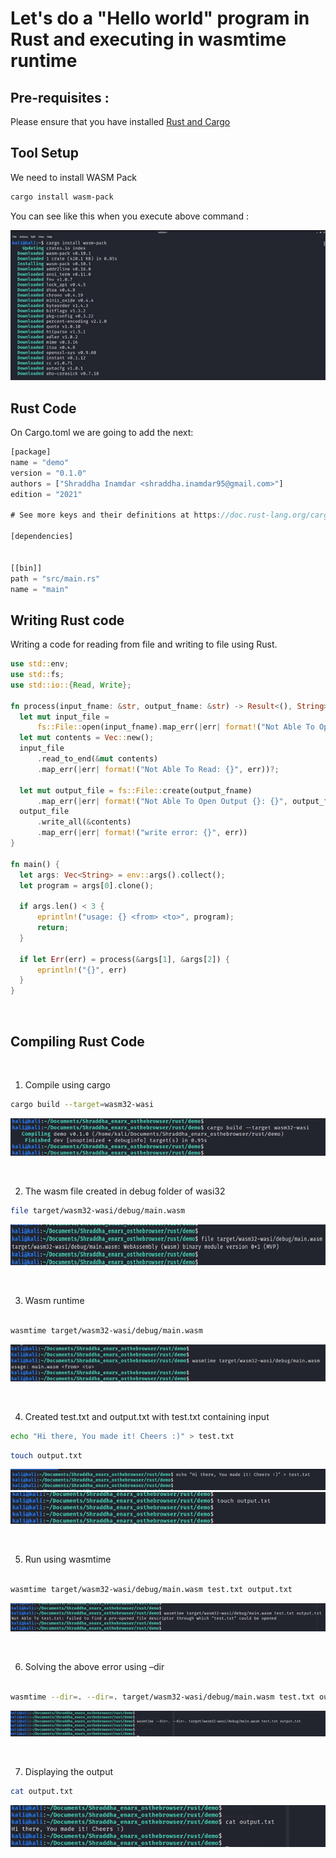 <h1> Let's do a "Hello world" program in Rust and executing in wasmtime runtime </h1>

## Pre-requisites :
Please ensure that you have installed [Rust and Cargo](https://doc.rust-lang.org/cargo/getting-started/installation.html)

## Tool Setup

We need to install WASM Pack

```bash
cargo install wasm-pack
```

You can see like this when you execute above command :

<img src="../../../images/Pasted image 20211031123450.png">


## Rust Code

 
On Cargo.toml we are going to add the next:

```rust
[package]
name = "demo"
version = "0.1.0"
authors = ["Shraddha Inamdar <shraddha.inamdar95@gmail.com>"]
edition = "2021"

# See more keys and their definitions at https://doc.rust-lang.org/cargo/reference/manifest.html

[dependencies]


[[bin]]
path = "src/main.rs"
name = "main"

```

<h2>Writing Rust code</h2>

Writing a code for reading from file and writing to file using Rust.
  
  ```rust
  use std::env;
use std::fs;
use std::io::{Read, Write};

fn process(input_fname: &str, output_fname: &str) -> Result<(), String> {
    let mut input_file =
        fs::File::open(input_fname).map_err(|err| format!("Not Able To Open {}: {}", input_fname, err))?;
    let mut contents = Vec::new();
    input_file
        .read_to_end(&mut contents)
        .map_err(|err| format!("Not Able To Read: {}", err))?;

    let mut output_file = fs::File::create(output_fname)
        .map_err(|err| format!("Not Able To Open Output {}: {}", output_fname, err))?;
    output_file
        .write_all(&contents)
        .map_err(|err| format!("write error: {}", err))
}

fn main() {
    let args: Vec<String> = env::args().collect();
    let program = args[0].clone();

    if args.len() < 3 {
        eprintln!("usage: {} <from> <to>", program);
        return;
    }

    if let Err(err) = process(&args[1], &args[2]) {
        eprintln!("{}", err)
    }
}
  
  ```
<p>&nbsp;</p>


## Compiling Rust Code
<p>&nbsp;</p>  

1. Compile using cargo

```bash
cargo build --target=wasm32-wasi
```

<img src="../../../images/Pasted image 20211031130744.png">


<p>&nbsp;</p>

2. The wasm file created in debug folder of wasi32

```bash
file target/wasm32-wasi/debug/main.wasm
```

<img src="../../../images/Pasted image 20211031130754.png">

<p>&nbsp;</p>

3. Wasm runtime

```bash

wasmtime target/wasm32-wasi/debug/main.wasm
```

<img src="../../../images/Pasted image 20211031130806.png">

<p>&nbsp;</p>

4. Created test.txt and output.txt with test.txt containing input

```bash
echo "Hi there, You made it! Cheers :)" > test.txt
```


```bash
touch output.txt
```

<img src="../../../images/Pasted image 20211031130817.png">

<img src="../../../images/Pasted image 20211031130825.png">

<p>&nbsp;</p>

5. Run using wasmtime

```bash

wasmtime target/wasm32-wasi/debug/main.wasm test.txt output.txt
```

<img src="../../../images/Pasted image 20211031130836.png">

<p>&nbsp;</p>

6. Solving the above error using –dir

```bash

wasmtime --dir=. --dir=. target/wasm32-wasi/debug/main.wasm test.txt output.txt
```

<img src="../../../images/Pasted image 20211031130847.png">


<p>&nbsp;</p>

7. Displaying the output

```bash
cat output.txt
```

<img src="../../../images/Pasted image 20211031130857.png">
	